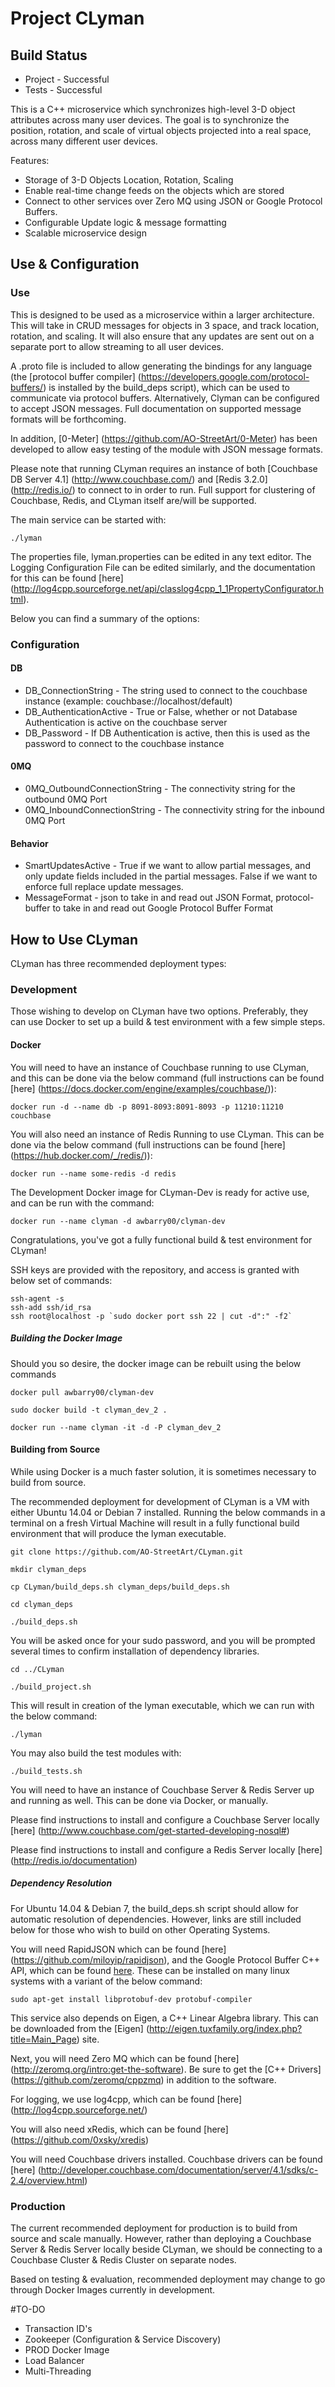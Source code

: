 # Project CLyman

## Build Status
* Project - Successful
* Tests - Successful

This is a C++ microservice which synchronizes high-level 3-D object attributes across many user devices.  The goal is to synchronize the position, rotation, and scale of virtual objects projected into a real space, across many different user devices.

Features:
* Storage of 3-D Objects Location, Rotation, Scaling
* Enable real-time change feeds on the objects which are stored
* Connect to other services over Zero MQ using JSON or Google Protocol Buffers.
* Configurable Update logic & message formatting
* Scalable microservice design

## Use & Configuration

### Use

This is designed to be used as a microservice within a larger architecture.  This will take in CRUD messages for objects in 3 space, and track location, rotation, and scaling.  It will also ensure that any updates are sent out on a separate port to allow streaming to all user devices.

A .proto file is included to allow generating the bindings for any language (the [protocol buffer compiler] (https://developers.google.com/protocol-buffers/) is installed by the build_deps script), which can be used to communicate via protocol buffers.  Alternatively, Clyman can be configured to accept JSON messages.  Full documentation on supported message formats will be forthcoming.

In addition, [0-Meter] (https://github.com/AO-StreetArt/0-Meter) has been developed to allow easy testing of the module with JSON message formats.

Please note that running CLyman requires an instance of both [Couchbase DB Server 4.1] (http://www.couchbase.com/) and [Redis 3.2.0] (http://redis.io/) to connect to in order to run.  Full support for clustering of Couchbase, Redis, and CLyman itself are/will be supported.

The main service can be started with:

`./lyman`

The properties file, lyman.properties can be edited in any text editor.  The Logging Configuration File can be edited similarly, and the documentation for this can be found [here] (http://log4cpp.sourceforge.net/api/classlog4cpp_1_1PropertyConfigurator.html).

Below you can find a summary of the options:

### Configuration

#### DB
* DB_ConnectionString - The string used to connect to the couchbase instance (example: couchbase://localhost/default)
* DB_AuthenticationActive - True or False, whether or not Database Authentication is active on the couchbase server
* DB_Password - If DB Authentication is active, then this is used as the password to connect to the couchbase instance

#### 0MQ
* 0MQ_OutboundConnectionString - The connectivity string for the outbound 0MQ Port
* 0MQ_InboundConnectionString - The connectivity string for the inbound 0MQ Port

#### Behavior
* SmartUpdatesActive - True if we want to allow partial messages, and only update fields included in the partial messages.  False if we want to enforce full replace update messages.
* MessageFormat - json to take in and read out JSON Format, protocol-buffer to take in and read out Google Protocol Buffer Format

## How to Use CLyman
CLyman has three recommended deployment types:

### Development

Those wishing to develop on CLyman have two options.  Preferably, they can use Docker to set up a build & test environment with a few simple steps.  

#### Docker

You will need to have an instance of Couchbase running to use CLyman, and this can be done via the below command (full instructions can be found [here] (https://docs.docker.com/engine/examples/couchbase/)):

`docker run -d --name db -p 8091-8093:8091-8093 -p 11210:11210 couchbase`

You will also need an instance of Redis Running to use CLyman.  This can be done via the below command (full instructions can be found [here] (https://hub.docker.com/_/redis/)):

`docker run --name some-redis -d redis`

The Development Docker image for CLyman-Dev is ready for active use, and can be run with the command:

`docker run --name clyman -d awbarry00/clyman-dev`

Congratulations, you've got a fully functional build & test environment for CLyman!

SSH keys are provided with the repository, and access is granted with below set of commands:

    ssh-agent -s
    ssh-add ssh/id_rsa
    ssh root@localhost -p `sudo docker port ssh 22 | cut -d":" -f2`

##### Building the Docker Image

Should you so desire, the docker image can be rebuilt using the below commands

`docker pull awbarry00/clyman-dev`

`sudo docker build -t clyman_dev_2 .`

`docker run --name clyman -it -d -P clyman_dev_2`

#### Building from Source

While using Docker is a much faster solution, it is sometimes necessary to build from source.

The recommended deployment for development of CLyman is a VM with either Ubuntu 14.04 or Debian 7 installed.  Running the below commands in a terminal on a fresh Virtual Machine will result in a fully functional build environment that will produce the lyman executable.

`git clone https://github.com/AO-StreetArt/CLyman.git`

`mkdir clyman_deps`

`cp CLyman/build_deps.sh clyman_deps/build_deps.sh`

`cd clyman_deps`

`./build_deps.sh`

You will be asked once for your sudo password, and you will be prompted several times to confirm installation of dependency libraries.

`cd ../CLyman`

`./build_project.sh`

This will result in creation of the lyman executable, which we can run with the below command:

`./lyman`

You may also build the test modules with:

`./build_tests.sh`

You will need to have an instance of Couchbase Server & Redis Server up and running as well.  This can be done via Docker, or manually.

Please find instructions to install and configure a Couchbase Server locally [here] (http://www.couchbase.com/get-started-developing-nosql#)

Please find instructions to install and configure a Redis Server locally [here] (http://redis.io/documentation)

##### Dependency Resolution

For Ubuntu 14.04 & Debian 7, the build_deps.sh script should allow for automatic resolution of dependencies.  However, links are still included below for those who wish to build on other Operating Systems.

You will need RapidJSON which can be found [here] (https://github.com/miloyip/rapidjson), and the Google Protocol Buffer C++ API, which can be found [here](https://developers.google.com/protocol-buffers).  These can be installed on many linux systems with a variant of the below command:

`sudo apt-get install libprotobuf-dev protobuf-compiler`

This service also depends on Eigen, a C++ Linear Algebra library.  This can be downloaded from the [Eigen] (http://eigen.tuxfamily.org/index.php?title=Main_Page) site.

Next, you will need Zero MQ which can be found [here] (http://zeromq.org/intro:get-the-software). Be sure to get the [C++ Drivers] (https://github.com/zeromq/cppzmq) in addition to the software.

For logging, we use log4cpp, which can be found [here] (http://log4cpp.sourceforge.net/)

You will also need xRedis, which can be found [here] (https://github.com/0xsky/xredis)

You will need Couchbase drivers installed.  Couchbase drivers can be found [here] (http://developer.couchbase.com/documentation/server/4.1/sdks/c-2.4/overview.html)

### Production
The current recommended deployment for production is to build from source and scale manually.  However, rather than deploying a Couchbase Server & Redis Server locally beside CLyman, we should be connecting to a Couchbase Cluster & Redis Cluster on separate nodes.

Based on testing & evaluation, recommended deployment may change to go through Docker Images currently in development.

#TO-DO

* Transaction ID's
* Zookeeper (Configuration & Service Discovery)
* PROD Docker Image
* Load Balancer
* Multi-Threading
